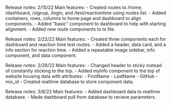 Release notes: 2/15/22
Main features:
    - Created routes to /home, /dashboard, /signup, /login, and /test/reactiontime using routes list.
    - Added containers, rows, columns to home page and dashboard to align components.
    - Added "basic" component to dashboard to help with starting alignment.
    - Added new route components to ts file. 

Release notes: 2/22/22
Main features:
    - Created three components each for dashboard and reaction time test routes.
    - Added a header, data card, and a info section for reaction time.
    - Added a repeatable image sidebar, info component, and data component.

Release notes: 2/28/22
Main features: 
    - Changed header to sticky instead of constantly sticking to the top.
    - Added myInfo component to the top of website housing data with attributes:
        - FirstName
        - LastName
        - GitHub
        - mix_id
    - Created realtime database to store component data.

Release notes: 3/8/22
Main features:
    - Added dashboard data to realtime database.
    - Made dashboard pull from database to recieve parameters.
    